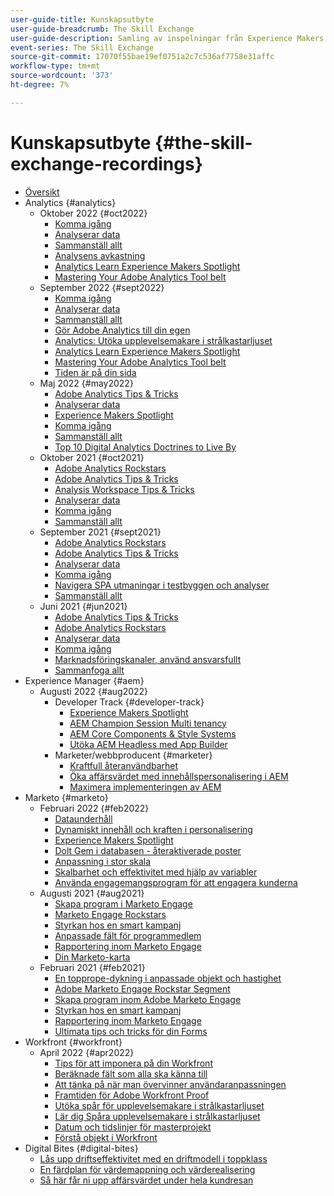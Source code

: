 ```yaml
---
user-guide-title: Kunskapsutbyte
user-guide-breadcrumb: The Skill Exchange
user-guide-description: Samling av inspelningar från Experience Makers Kunskapsutbyte
event-series: The Skill Exchange
source-git-commit: 17070f55bae19ef0751a2c7c536af7758e31affc
workflow-type: tm+mt
source-wordcount: '373'
ht-degree: 7%

---
```



# Kunskapsutbyte {#the-skill-exchange-recordings}

+ [Översikt](overview.md)
+ Analytics {#analytics}
   + Oktober 2022 {#oct2022}
      + [Komma igång](analytics/oct2022/getting-started.md)
      + [Analyserar data](analytics/oct2022/analyzing-the-data.md)
      + [Sammanställ allt](analytics/oct2022/putting-it-all-together.md)
      + [Analysens avkastning](analytics/oct2022/analytics-roi.md)
      + [Analytics Learn Experience Makers Spotlight](analytics/oct2022/spotlight.md)
      + [Mastering Your Adobe Analytics Tool belt](analytics/oct2022/toolbelt.md)
   + September 2022 {#sept2022}
      + [Komma igång](analytics/sept2022/getting-started.md)
      + [Analyserar data](analytics/sept2022/analyzing-the-data.md)
      + [Sammanställ allt](analytics/sept2022/putting-it-all-together.md)
      + [Gör Adobe Analytics till din egen](analytics/sept2022/making-analytics-your-own.md)
      + [Analytics: Utöka upplevelsemakare i strålkastarljuset](analytics/sept2022/grow-spotlight.md)
      + [Analytics Learn Experience Makers Spotlight](analytics/sept2022/learn-spotlight.md)
      + [Mastering Your Adobe Analytics Tool belt](analytics/sept2022/toolbelt.md)
      + [Tiden är på din sida](analytics/sept2022/time-is-on-your-side.md)
   + Maj 2022 {#may2022}
      + [Adobe Analytics Tips &amp; Tricks](analytics/may2022/tips-and-tricks.md)
      + [Analyserar data](analytics/may2022/analyze-data.md)
      + [Experience Makers Spotlight](analytics/may2022/experience-makers-spotlight.md)
      + [Komma igång](analytics/may2022/getting-started.md)
      + [Sammanställ allt](analytics/may2022/putting-all-together.md)
      + [Top 10 Digital Analytics Doctrines to Live By](analytics/may2022/top-ten.md)
   + Oktober 2021 {#oct2021}
      + [Adobe Analytics Rockstars](analytics/oct2021/analytics-rockstars.md)
      + [Adobe Analytics Tips &amp; Tricks](analytics/oct2021/tips-and-tricks.md)
      + [Analysis Workspace Tips &amp; Tricks](analytics/oct2021/analysis-workspace-tips-and-tricks.md)
      + [Analyserar data](analytics/oct2021/analyze-data.md)
      + [Komma igång](analytics/oct2021/getting-started.md)
      + [Sammanställ allt](analytics/oct2021/putting-all-together.md)
   + September 2021 {#sept2021}
      + [Adobe Analytics Rockstars](analytics/sept2021/analytics-rockstars.md)
      + [Adobe Analytics Tips &amp; Tricks](analytics/sept2021/tips-and-tricks.md)
      + [Analyserar data](analytics/sept2021/analyze-data.md)
      + [Komma igång](analytics/sept2021/getting-started.md)
      + [Navigera SPA utmaningar i testbyggen och analyser](analytics/sept2021/navigate-spa.md)
      + [Sammanställ allt](analytics/sept2021/putting-all-together.md)
   + Juni 2021 {#jun2021}
      + [Adobe Analytics Tips &amp; Tricks](analytics/jun2021/tips-and-tricks.md)
      + [Adobe Analytics Rockstars](analytics/jun2021/analytics-rockstars.md)
      + [Analyserar data](analytics/jun2021/analyze-data.md)
      + [Komma igång](analytics/jun2021/getting-started.md)
      + [Marknadsföringskanaler, använd ansvarsfullt](analytics/jun2021/marketing-channels.md)
      + [Sammanfoga allt](analytics/jun2021/putting-all-together.md)
+ Experience Manager {#aem}
   + Augusti 2022 {#aug2022}
      + Developer Track {#developer-track}
         + [Experience Makers Spotlight](aem/aug2022/spotlight.md)
         + [AEM Champion Session Multi tenancy](aem/aug2022/multi-tenancy.md)
         + [AEM Core Components &amp; Style Systems](aem/aug2022/core-components.md)
         + [Utöka AEM Headless med App Builder](aem/aug2022/app-builder.md)
      + Marketer/webbproducent {#marketer}
         + [Kraftfull återanvändbarhet](aem/aug2022/reusability.md)
         + [Öka affärsvärdet med innehållspersonalisering i AEM](aem/aug2022/personalization.md)
         + [Maximera implementeringen av AEM](aem/aug2022/implementation.md)
+ Marketo {#marketo}
   + Februari 2022 {#feb2022}
      + [Dataunderhåll](marketo/feb2022/data-maintenance.md)
      + [Dynamiskt innehåll och kraften i personalisering](marketo/feb2022/dynamic-content.md)
      + [Experience Makers Spotlight](marketo/feb2022/experience-makers-spotlight.md)
      + [Dolt Gem i databasen - återaktiverade poster](marketo/feb2022/hidden-gems.md)
      + [Anpassning i stor skala](marketo/feb2022/personalization-at-scale.md)
      + [Skalbarhet och effektivitet med hjälp av variabler](marketo/feb2022/using-tokens.md)
      + [Använda engagemangsprogram för att engagera kunderna](marketo/feb2022/utilize-engagement-programs.md)
   + Augusti 2021 {#aug2021}
      + [Skapa program i Marketo Engage](marketo/aug2021/create-programs.md)
      + [Marketo Engage Rockstars](marketo/aug2021/engage-rockstars.md)
      + [Styrkan hos en smart kampanj](marketo/aug2021/smart-campaign.md)
      + [Anpassade fält för programmedlem](marketo/aug2021/program-member-custom-fields.md)
      + [Rapportering inom Marketo Engage](marketo/aug2021/reporting.md)
      + [Din Marketo-karta](marketo/aug2021/marketo-roadmap.md)
   + Februari 2021 {#feb2021}
      + [En topprope-dykning i anpassade objekt och hastighet](marketo/feb2021/custom-objects.md)
      + [Adobe Marketo Engage Rockstar Segment](marketo/feb2021/rockstar.md)
      + [Skapa program inom Adobe Marketo Engage](marketo/feb2021/create-programs.md)
      + [Styrkan hos en smart kampanj](marketo/feb2021/power-of-smart-campaign.md)
      + [Rapportering inom Marketo Engage](marketo/feb2021/reporting-within-marketo.md)
      + [Ultimata tips och tricks för din Forms](marketo/feb2021/forms-tips-and-tricks.md)
+ Workfront {#workfront}
   + April 2022 {#apr2022}
      + [Tips för att imponera på din Workfront](workfront/apr2022/ten-tips.md)
      + [Beräknade fält som alla ska känna till](workfront/apr2022/calculated-fields.md)
      + [Att tänka på när man övervinner användaranpassningen](workfront/apr2022/user-adoption.md)
      + [Framtiden för Adobe Workfront Proof](workfront/apr2022/workfront-proof.md)
      + [Utöka spår för upplevelsemakare i strålkastarljuset](workfront/apr2022/grow-track-spotlight.md)
      + [Lär dig Spåra upplevelsemakare i strålkastarljuset](workfront/apr2022/learn-track-spotlight.md)
      + [Datum och tidslinjer för masterprojekt](workfront/apr2022/projects-dates-timelines.md)
      + [Förstå objekt i Workfront](workfront/apr2022/understanding-objects.md)
+ Digital Bites {#digital-bites}
   + [Lås upp driftseffektivitet med en driftmodell i toppklass](digital-bites/operational-model.md)
   + [En färdplan för värdemappning och värderealisering](digital-bites/roadmap.md)
   + [Så här får ni upp affärsvärdet under hela kundresan](digital-bites/business-value.md)
